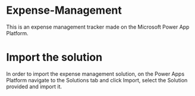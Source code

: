 # Expense-Management

This is an expense management tracker made on the Microsoft Power App Platform.

# Import the solution

In order to import the expense management solution, on the Power Apps Platform navigate to the Solutions tab and click Import, select the Solution provided and import it.
